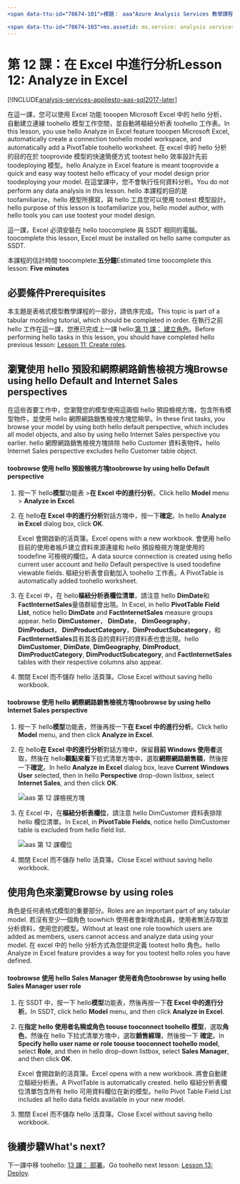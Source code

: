 ```yaml
---
<span data-ttu-id="78674-101">標題： aaa"Azure Analysis Services 教學課程第 12 課： 在 Excel 中分析 |Microsoft 文件"描述： 描述如何在 hello toouse 在 Excel 中進行分析 Azure Analysis Services 教學課程專案。</span><span class="sxs-lookup"><span data-stu-id="78674-101">title: aaa"Azure Analysis Services tutorial lesson 12: Analyze in Excel | Microsoft Docs" description: Describes how toouse Analyze in Excel in hello Azure Analysis Services tutorial project.</span></span> <span data-ttu-id="78674-102">服務： analysis services documentationcenter: '作者： minewiskan 管理員： erikre 編輯器:' 標記: '</span><span class="sxs-lookup"><span data-stu-id="78674-102">services: analysis-services documentationcenter: '' author: minewiskan manager: erikre editor: '' tags: ''</span></span>

<span data-ttu-id="78674-103">ms.assetid: ms.service: analysis services ms.devlang: NA ms.topic: get 啟動文章 ms.tgt_pltfrm: NA ms.workload: na ms.date: 05/26/2017 ms.author: owend</span><span class="sxs-lookup"><span data-stu-id="78674-103">ms.assetid: ms.service: analysis-services ms.devlang: NA ms.topic: get-started-article ms.tgt_pltfrm: NA ms.workload: na ms.date: 05/26/2017 ms.author: owend</span></span>
---
```

# <a name="lesson-12-analyze-in-excel"></a><span data-ttu-id="78674-104">第 12 課：在 Excel 中進行分析</span><span class="sxs-lookup"><span data-stu-id="78674-104">Lesson 12: Analyze in Excel</span></span>

[!INCLUDE[analysis-services-appliesto-aas-sql2017-later](../../../includes/analysis-services-appliesto-aas-sql2017-later.md)]

<span data-ttu-id="78674-105">在這一課，您可以使用 Excel 功能 tooopen Microsoft Excel 中的 hello 分析、 自動建立連線 toohello 模型工作空間，並自動將樞紐分析表 toohello 工作表。</span><span class="sxs-lookup"><span data-stu-id="78674-105">In this lesson, you use hello Analyze in Excel feature tooopen Microsoft Excel, automatically create a connection toohello model workspace, and automatically add a PivotTable toohello worksheet.</span></span> <span data-ttu-id="78674-106">在 excel 中的 hello 分析的目的在於 tooprovide 模型的快速簡便方式 tootest hello 效率設計先前 toodeploying 模型。</span><span class="sxs-lookup"><span data-stu-id="78674-106">hello Analyze in Excel feature is meant tooprovide a quick and easy way tootest hello efficacy of your model design prior toodeploying your model.</span></span> <span data-ttu-id="78674-107">在這堂課中，您不會執行任何資料分析。</span><span class="sxs-lookup"><span data-stu-id="78674-107">You do not perform any data analysis in this lesson.</span></span> <span data-ttu-id="78674-108">hello 本課程的目的是 toofamiliarize，hello 模型所撰寫，與 hello 工具您可以使用 tootest 模型設計。</span><span class="sxs-lookup"><span data-stu-id="78674-108">hello purpose of this lesson is toofamiliarize you, hello model author, with hello tools you can use tootest your model design.</span></span>   
  
<span data-ttu-id="78674-109">這一課，Excel 必須安裝在 hello toocomplete 與 SSDT 相同的電腦。</span><span class="sxs-lookup"><span data-stu-id="78674-109">toocomplete this lesson, Excel must be installed on hello same computer as SSDT.</span></span>
  
<span data-ttu-id="78674-110">本課程的估計時間 toocomplete:**五分鐘**</span><span class="sxs-lookup"><span data-stu-id="78674-110">Estimated time toocomplete this lesson: **Five minutes**</span></span>  
  
## <a name="prerequisites"></a><span data-ttu-id="78674-111">必要條件</span><span class="sxs-lookup"><span data-stu-id="78674-111">Prerequisites</span></span>  
<span data-ttu-id="78674-112">本主題是表格式模型教學課程的一部分，請依序完成。</span><span class="sxs-lookup"><span data-stu-id="78674-112">This topic is part of a tabular modeling tutorial, which should be completed in order.</span></span> <span data-ttu-id="78674-113">在執行之前 hello 工作在這一課，您應已完成上一課 hello:[第 11 課： 建立角色](../tutorials/aas-lesson-11-create-roles.md)。</span><span class="sxs-lookup"><span data-stu-id="78674-113">Before performing hello tasks in this lesson, you should have completed hello previous lesson: [Lesson 11: Create roles](../tutorials/aas-lesson-11-create-roles.md).</span></span>  
  
## <a name="browse-using-hello-default-and-internet-sales-perspectives"></a><span data-ttu-id="78674-114">瀏覽使用 hello 預設和網際網路銷售檢視方塊</span><span class="sxs-lookup"><span data-stu-id="78674-114">Browse using hello Default and Internet Sales perspectives</span></span>  
<span data-ttu-id="78674-115">在這些首要工作中，您瀏覽您的模型使用這兩個 hello 預設檢視方塊，包含所有模型物件，並使用 hello 網際網路銷售檢視方塊您稍早。</span><span class="sxs-lookup"><span data-stu-id="78674-115">In these first tasks, you browse your model by using both hello default perspective, which includes all model objects, and also by using hello Internet Sales perspective you earlier.</span></span> <span data-ttu-id="78674-116">hello 網際網路銷售檢視方塊排除 hello Customer 資料表物件。</span><span class="sxs-lookup"><span data-stu-id="78674-116">hello Internet Sales perspective excludes hello Customer table object.</span></span>  
  
#### <a name="toobrowse-by-using-hello-default-perspective"></a><span data-ttu-id="78674-117">toobrowse 使用 hello 預設檢視方塊</span><span class="sxs-lookup"><span data-stu-id="78674-117">toobrowse by using hello Default perspective</span></span>  
  
1.  <span data-ttu-id="78674-118">按一下 hello**模型**功能表 >**在 Excel 中的進行分析**。</span><span class="sxs-lookup"><span data-stu-id="78674-118">Click hello **Model** menu > **Analyze in Excel**.</span></span>  
  
2.  <span data-ttu-id="78674-119">在 hello**在 Excel 中的進行分析**對話方塊中，按一下**確定**。</span><span class="sxs-lookup"><span data-stu-id="78674-119">In hello **Analyze in Excel** dialog box, click **OK**.</span></span>  
  
    <span data-ttu-id="78674-120">Excel 會開啟新的活頁簿。</span><span class="sxs-lookup"><span data-stu-id="78674-120">Excel opens with a new workbook.</span></span> <span data-ttu-id="78674-121">會使用 hello 目前的使用者帳戶建立資料來源連接和 hello 預設檢視方塊是使用的 toodefine 可檢視的欄位。</span><span class="sxs-lookup"><span data-stu-id="78674-121">A data source connection is created using hello current user account and hello Default perspective is used toodefine viewable fields.</span></span> <span data-ttu-id="78674-122">樞紐分析表會自動加入 toohello 工作表。</span><span class="sxs-lookup"><span data-stu-id="78674-122">A PivotTable is automatically added toohello worksheet.</span></span>  
  
3.  <span data-ttu-id="78674-123">在 Excel 中，在 hello**樞紐分析表欄位清單**，請注意 hello **DimDate**和**FactInternetSales**量值群組會出現。</span><span class="sxs-lookup"><span data-stu-id="78674-123">In Excel, in hello **PivotTable Field List**, notice hello **DimDate** and **FactInternetSales** measure groups appear.</span></span> <span data-ttu-id="78674-124">hello **DimCustomer**， **DimDate**， **DimGeography**， **DimProduct**， **DimProductCategory**，**DimProductSubcategory**，和**FactInternetSales**具有其各自的資料行的資料表也會出現。</span><span class="sxs-lookup"><span data-stu-id="78674-124">hello **DimCustomer**, **DimDate**, **DimGeography**, **DimProduct**, **DimProductCategory**, **DimProductSubcategory**, and **FactInternetSales** tables with their respective columns also appear.</span></span>  
  
4.  <span data-ttu-id="78674-125">關閉 Excel 而不儲存 hello 活頁簿。</span><span class="sxs-lookup"><span data-stu-id="78674-125">Close Excel without saving hello workbook.</span></span>  
  
#### <a name="toobrowse-by-using-hello-internet-sales-perspective"></a><span data-ttu-id="78674-126">toobrowse 使用 hello 網際網路銷售檢視方塊</span><span class="sxs-lookup"><span data-stu-id="78674-126">toobrowse by using hello Internet Sales perspective</span></span>  
  
1.  <span data-ttu-id="78674-127">按一下 hello**模型**功能表，然後再按一下**在 Excel 中的進行分析**。</span><span class="sxs-lookup"><span data-stu-id="78674-127">Click hello **Model** menu, and then click **Analyze in Excel**.</span></span>  
  
2.  <span data-ttu-id="78674-128">在 hello**在 Excel 中的進行分析**對話方塊中，保留**目前 Windows 使用者**選取，然後在 hello**觀點來看**下拉式清單方塊中，選取**網際網路銷售額**，然後按一下**確定**。</span><span class="sxs-lookup"><span data-stu-id="78674-128">In hello **Analyze in Excel** dialog box, leave **Current Windows User** selected, then in hello **Perspective** drop-down listbox, select **Internet Sales**, and then click **OK**.</span></span> 
    
    ![aas 第 12 課檢視方塊](../tutorials/media/aas-lesson12-perspective.png)
    
3.  <span data-ttu-id="78674-130">在 Excel 中，在**樞紐分析表欄位**，請注意 hello DimCustomer 資料表排除 hello 欄位清單。</span><span class="sxs-lookup"><span data-stu-id="78674-130">In Excel, in **PivotTable Fields**, notice hello DimCustomer table is excluded from hello field list.</span></span>  
    
    ![aas 第 12 課欄位](../tutorials/media/aas-lesson12-fields.png)
    
4.  <span data-ttu-id="78674-132">關閉 Excel 而不儲存 hello 活頁簿。</span><span class="sxs-lookup"><span data-stu-id="78674-132">Close Excel without saving hello workbook.</span></span>  
  
## <a name="browse-by-using-roles"></a><span data-ttu-id="78674-133">使用角色來瀏覽</span><span class="sxs-lookup"><span data-stu-id="78674-133">Browse by using roles</span></span>  
<span data-ttu-id="78674-134">角色是任何表格式模型的重要部分。</span><span class="sxs-lookup"><span data-stu-id="78674-134">Roles are an important part of any tabular model.</span></span> <span data-ttu-id="78674-135">若沒有至少一個角色 toowhich 使用者會新增為成員，使用者無法存取並分析資料，使用您的模型。</span><span class="sxs-lookup"><span data-stu-id="78674-135">Without at least one role toowhich users are added as members, users cannot access and analyze data using your model.</span></span> <span data-ttu-id="78674-136">在 excel 中的 hello 分析方式為您提供定義 tootest hello 角色。</span><span class="sxs-lookup"><span data-stu-id="78674-136">hello Analyze in Excel feature provides a way for you tootest hello roles you have defined.</span></span>  
  
#### <a name="toobrowse-by-using-hello-sales-manager-user-role"></a><span data-ttu-id="78674-137">toobrowse 使用 hello Sales Manager 使用者角色</span><span class="sxs-lookup"><span data-stu-id="78674-137">toobrowse by using hello Sales Manager user role</span></span>  
  
1.  <span data-ttu-id="78674-138">在 SSDT 中，按一下 hello**模型**功能表，然後再按一下**在 Excel 中的進行分析**。</span><span class="sxs-lookup"><span data-stu-id="78674-138">In SSDT, click hello **Model** menu, and then click **Analyze in Excel**.</span></span>  
  
2.  <span data-ttu-id="78674-139">在**指定 hello 使用者名稱或角色 toouse tooconnect toohello 模型**，選取**角色**，然後在 hello 下拉式清單方塊中，選取**銷售經理**，然後按一下 **確定**。</span><span class="sxs-lookup"><span data-stu-id="78674-139">In **Specify hello user name or role toouse tooconnect toohello model**, select **Role**, and then in hello drop-down listbox, select **Sales Manager**, and then click **OK**.</span></span>  
  
    <span data-ttu-id="78674-140">Excel 會開啟新的活頁簿。</span><span class="sxs-lookup"><span data-stu-id="78674-140">Excel opens with a new workbook.</span></span> <span data-ttu-id="78674-141">將會自動建立樞紐分析表。</span><span class="sxs-lookup"><span data-stu-id="78674-141">A PivotTable is automatically created.</span></span> <span data-ttu-id="78674-142">hello 樞紐分析表欄位清單包含所有 hello 可用資料欄位在新的模型。</span><span class="sxs-lookup"><span data-stu-id="78674-142">hello Pivot Table Field List includes all hello data fields available in your new model.</span></span>  
      
3.  <span data-ttu-id="78674-143">關閉 Excel 而不儲存 hello 活頁簿。</span><span class="sxs-lookup"><span data-stu-id="78674-143">Close Excel without saving hello workbook.</span></span>  
  
## <a name="whats-next"></a><span data-ttu-id="78674-144">後續步驟</span><span class="sxs-lookup"><span data-stu-id="78674-144">What's next?</span></span>
<span data-ttu-id="78674-145">下一課中移 toohello: [13 課： 部署](../tutorials/aas-lesson-13-deploy.md)。</span><span class="sxs-lookup"><span data-stu-id="78674-145">Go toohello next lesson: [Lesson 13: Deploy](../tutorials/aas-lesson-13-deploy.md).</span></span>

  
  
  
